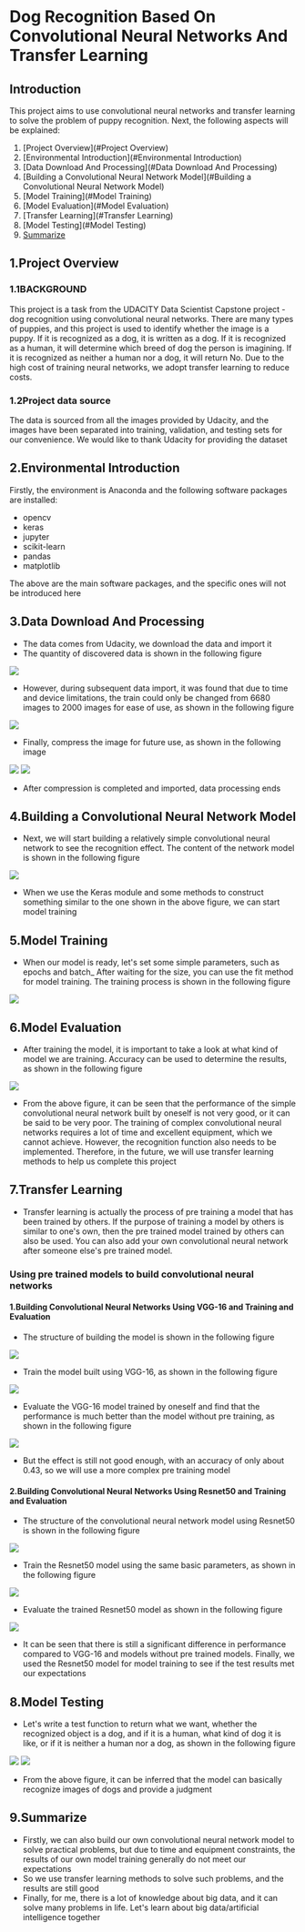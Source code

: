 # Dog Recognition Based On Convolutional Neural Networks And Transfer Learning

## Introduction

This project aims to use convolutional neural networks and transfer learning to solve the problem of puppy recognition. Next, the following aspects will be explained:

1. [Project Overview](#Project Overview)
2. [Environmental Introduction](#Environmental Introduction)
3. [Data Download And Processing](#Data Download And Processing)
4. [Building a Convolutional Neural Network Model](#Building a Convolutional Neural Network Model)
5. [Model Training](#Model Training)
6. [Model Evaluation](#Model Evaluation)
7. [Transfer Learning](#Transfer Learning)
8. [Model Testing](#Model Testing)
9. [Summarize](#Summarize)

## 1.Project Overview

### 1.1BACKGROUND

This project is a task from the UDACITY Data Scientist Capstone project - dog recognition using convolutional neural networks. There are many types of puppies, and this project is used to identify whether the image is a puppy. If it is recognized as a dog, it is written as a dog. If it is recognized as a human, it will determine which breed of dog the person is imagining. If it is recognized as neither a human nor a dog, it will return No. Due to the high cost of training neural networks, we adopt transfer learning to reduce costs.

### 1.2Project data source

The data is sourced from all the images provided by Udacity, and the images have been separated into training, validation, and testing sets for our convenience. We would like to thank Udacity for providing the dataset

## 2.Environmental Introduction

Firstly, the environment is Anaconda and the following software packages are installed:

* opencv
* keras
* jupyter
* scikit-learn
* pandas
* matplotlib

The above are the main software packages, and the specific ones will not be introduced here

## 3.Data Download And Processing

* The data comes from Udacity, we download the data and import it
* The quantity of discovered data is shown in the following figure

<img src='./image/1.png'>

* However, during subsequent data import, it was found that due to time and device limitations, the train could only be changed from 6680 images to 2000 images for ease of use, as shown in the following figure

<img src='./image/2.png'>

* Finally, compress the image for future use, as shown in the following image

<img src='./image/3.png'>

<img src='./image/4.png'>

* After compression is completed and imported, data processing ends



## 4.Building a Convolutional Neural Network Model

* Next, we will start building a relatively simple convolutional neural network to see the recognition effect. The content of the network model is shown in the following figure

<img src='./image/5.png'>

* When we use the Keras module and some methods to construct something similar to the one shown in the above figure, we can start model training

## 5.Model Training

* When our model is ready, let's set some simple parameters, such as epochs and batch_ After waiting for the size, you can use the fit method for model training. The training process is shown in the following figure

<img src='./image/6.png'>

## 6.Model Evaluation

* After training the model, it is important to take a look at what kind of model we are training. Accuracy can be used to determine the results, as shown in the following figure

<img src='./image/7.png'>

* From the above figure, it can be seen that the performance of the simple convolutional neural network built by oneself is not very good, or it can be said to be very poor. The training of complex convolutional neural networks requires a lot of time and excellent equipment, which we cannot achieve. However, the recognition function also needs to be implemented. Therefore, in the future, we will use transfer learning methods to help us complete this project

## 7.Transfer Learning

* Transfer learning is actually the process of pre training a model that has been trained by others. If the purpose of training a model by others is similar to one's own, then the pre trained model trained by others can also be used. You can also add your own convolutional neural network after someone else's pre trained model.

### Using pre trained models to build convolutional neural networks

#### 1.Building Convolutional Neural Networks Using VGG-16 and Training and Evaluation

* The structure of building the model is shown in the following figure

<img src='./image/8.png'>

* Train the model built using VGG-16, as shown in the following figure

<img src='./image/9.png'>

* Evaluate the VGG-16 model trained by oneself and find that the performance is much better than the model without pre training, as shown in the following figure

<img src='./image/10.png'>

* But the effect is still not good enough, with an accuracy of only about 0.43, so we will use a more complex pre training model

#### 2.Building Convolutional Neural Networks Using Resnet50 and Training and Evaluation

* The structure of the convolutional neural network model using Resnet50 is shown in the following figure

<img src='./image/11.png'>

* Train the Resnet50 model using the same basic parameters, as shown in the following figure

<img src='./image/12.png'>

* Evaluate the trained Resnet50 model as shown in the following figure

<img src='./image/13.png'>

* It can be seen that there is still a significant difference in performance compared to VGG-16 and models without pre trained models. Finally, we used the Resnet50 model for model training to see if the test results met our expectations

## 8.Model Testing

* Let's write a test function to return what we want, whether the recognized object is a dog, and if it is a human, what kind of dog it is like, or if it is neither a human nor a dog, as shown in the following figure

<img src='./image/14.png'>

<img src='./image/15.png'>

* From the above figure, it can be inferred that the model can basically recognize images of dogs and provide a judgment

## 9.Summarize

* Firstly, we can also build our own convolutional neural network model to solve practical problems, but due to time and equipment constraints, the results of our own model training generally do not meet our expectations
* So we use transfer learning methods to solve such problems, and the results are still good
* Finally, for me, there is a lot of knowledge about big data, and it can solve many problems in life. Let's learn about big data/artificial intelligence together